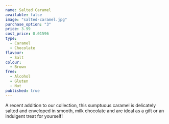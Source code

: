 ```yaml
---
name: Salted Caramel
available: false
image: "salted-caramel.jpg"
purchase_option: "3"
price: 3.99
cost_price: 0.01596
type: 
  - Caramel
  - Chocolate
flavour: 
  - Salt
colour: 
  - Brown
free: 
  - Alcohol
  - Gluten
  - Nut
published: true
---
```

A recent addition to our collection, this sumptuous caramel is delicately salted and enveloped in smooth, milk chocolate and are ideal as a gift or an indulgent treat for yourself!